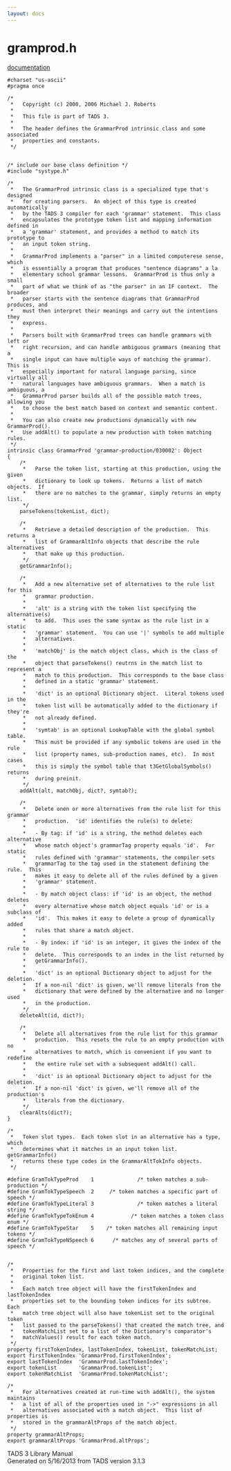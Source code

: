 ```yaml
---
layout: docs
---
```

# gramprod.h

[documentation](../file/gramprod.h.html)

    #charset "us-ascii"
    #pragma once

    /* 
     *   Copyright (c) 2000, 2006 Michael J. Roberts
     *   
     *   This file is part of TADS 3.
     *   
     *   The header defines the GrammarProd intrinsic class and some associated
     *   properties and constants.  
     */


    /* include our base class definition */
    #include "systype.h"

    /*
     *   The GrammarProd intrinsic class is a specialized type that's designed
     *   for creating parsers.  An object of this type is created automatically
     *   by the TADS 3 compiler for each 'grammar' statement.  This class
     *   encapsulates the prototype token list and mapping information defined in
     *   a 'grammar' statement, and provides a method to match its prototype to
     *   an input token string.
     *   
     *   GrammarProd implements a "parser" in a limited computerese sense, which
     *   is essentially a program that produces "sentence diagrams" a la
     *   elementary school grammar lessons.  GrammarProd is thus only a small
     *   part of what we think of as "the parser" in an IF context.  The broader
     *   parser starts with the sentence diagrams that GrammarProd produces, and
     *   must then interpret their meanings and carry out the intentions they
     *   express.
     *   
     *   Parsers built with GrammarProd trees can handle grammars with left or
     *   right recursion, and can handle ambiguous grammars (meaning that a
     *   single input can have multiple ways of matching the grammar).  This is
     *   especially important for natural language parsing, since virtually all
     *   natural languages have ambiguous grammars.  When a match is ambiguous, a
     *   GrammarProd parser builds all of the possible match trees, allowing you
     *   to choose the best match based on context and semantic content.
     *   
     *   You can also create new productions dynamically with new GrammarProd().
     *   Use addAlt() to populate a new production with token matching rules.  
     */
    intrinsic class GrammarProd 'grammar-production/030002': Object
    {
        /*
         *   Parse the token list, starting at this production, using the given
         *   dictionary to look up tokens.  Returns a list of match objects.  If
         *   there are no matches to the grammar, simply returns an empty list.  
         */
        parseTokens(tokenList, dict);

        /*
         *   Retrieve a detailed description of the production.  This returns a
         *   list of GrammarAltInfo objects that describe the rule alternatives
         *   that make up this production.  
         */
        getGrammarInfo();

        /*
         *   Add a new alternative set of alternatives to the rule list for this
         *   grammar production.
         *   
         *   'alt' is a string with the token list specifying the alternative(s)
         *   to add.  This uses the same syntax as the rule list in a static
         *   'grammar' statement.  You can use '|' symbols to add multiple
         *   alternatives.
         *   
         *   'matchObj' is the match object class, which is the class of the
         *   object that parseTokens() reutrns in the match list to represent a
         *   match to this production.  This corresponds to the base class
         *   defined in a static 'grammar' statement.
         *   
         *   'dict' is an optional Dictionary object.  Literal tokens used in the
         *   token list will be automatically added to the dictionary if they're
         *   not already defined.
         *   
         *   'symtab' is an optional LookupTable with the global symbol table.
         *   This must be provided if any symbolic tokens are used in the rule
         *   list (property names, sub-production names, etc).  In most cases
         *   this is simply the symbol table that t3GetGlobalSymbols() returns
         *   during preinit.  
         */
        addAlt(alt, matchObj, dict?, symtab?);

        /*
         *   Delete onen or more alternatives from the rule list for this grammar
         *   production.  'id' identifies the rule(s) to delete:
         *   
         *   - By tag: if 'id' is a string, the method deletes each alternative
         *   whose match object's grammarTag property equals 'id'.  For static
         *   rules defined with 'grammar' statements, the compiler sets
         *   grammarTag to the tag used in the statement defining the rule.  This
         *   makes it easy to delete all of the rules defined by a given
         *   'grammar' statement.  
         *   
         *   - By match object class: if 'id' is an object, the method deletes
         *   every alternative whose match object equals 'id' or is a subclass of
         *   'id'.  This makes it easy to delete a group of dynamically added
         *   rules that share a match object.
         *   
         *   - By index: if 'id' is an integer, it gives the index of the rule to
         *   delete.  This corresponds to an index in the list returned by
         *   getGrammarInfo().
         *   
         *   'dict' is an optional Dictionary object to adjust for the deletion.
         *   If a non-nil 'dict' is given, we'll remove literals from the
         *   dictionary that were defined by the alternative and no longer used
         *   in the production.  
         */
        deleteAlt(id, dict?);

        /* 
         *   Delete all alternatives from the rule list for this grammar
         *   production.  This resets the rule to an empty production with no
         *   alternatives to match, which is convenient if you want to redefine
         *   the entire rule set with a subsequent addAlt() call.
         *   
         *   'dict' is an optional Dictionary object to adjust for the deletion.
         *   If a non-nil 'dict' is given, we'll remove all of the production's
         *   literals from the dictionary.  
         */
        clearAlts(dict?);
    }

    /*
     *   Token slot types.  Each token slot in an alternative has a type, which
     *   determines what it matches in an input token list.  getGrammarInfo()
     *   returns these type codes in the GrammarAltTokInfo objects.  
     */

    #define GramTokTypeProd    1              /* token matches a sub-production */
    #define GramTokTypeSpeech  2     /* token matches a specific part of speech */
    #define GramTokTypeLiteral 3              /* token matches a literal string */
    #define GramTokTypeTokEnum 4            /* token matches a token class enum */
    #define GramTokTypeStar    5    /* token matches all remaining input tokens */
    #define GramTokTypeNSpeech 6      /* matches any of several parts of speech */


    /* 
     *   Properties for the first and last token indices, and the complete
     *   original token list.
     *   
     *   Each match tree object will have the firstTokenIndex and lastTokenIndex
     *   properties set to the bounding token indices for its subtree.  Each
     *   match tree object will also have tokenList set to the original token
     *   list passed to the parseTokens() that created the match tree, and
     *   tokenMatchList set to a list of the Dictionary's comparator's
     *   matchValues() result for each token match.  
     */
    property firstTokenIndex, lastTokenIndex, tokenList, tokenMatchList;
    export firstTokenIndex 'GrammarProd.firstTokenIndex';
    export lastTokenIndex  'GrammarProd.lastTokenIndex';
    export tokenList       'GrammarProd.tokenList';
    export tokenMatchList  'GrammarProd.tokenMatchList';

    /*
     *   For alternatives created at run-time with addAlt(), the system maintains
     *   a list of all of the properties used in "->" expressions in all
     *   alternatives associated with a match object.  This list of properties is
     *   stored in the grammarAltProps of the match object.
     */
    property grammarAltProps;
    export grammarAltProps 'GrammarProd.altProps';



TADS 3 Library Manual  
Generated on 5/16/2013 from TADS version 3.1.3


